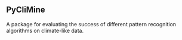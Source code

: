 ## PyCliMine

A package for evaluating the success of different pattern recognition algorithms on climate-like data.